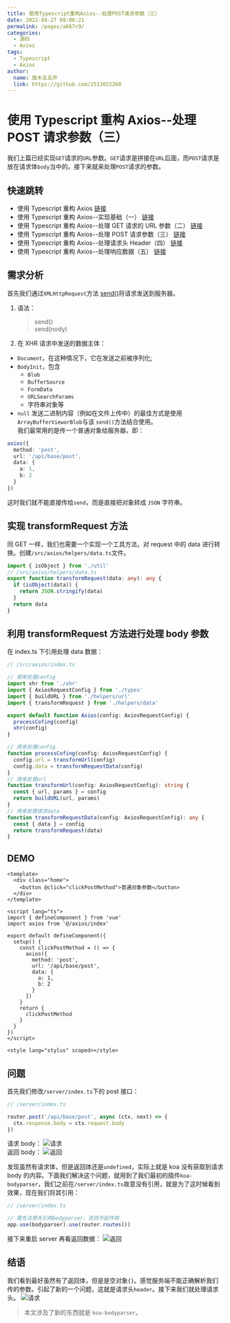 ```yaml
---
title: 使用Typescript重构Axios--处理POST请求参数（三）
date: 2022-04-27 09:06:21
permalink: /pages/a667c9/
categories:
  - 源码
  - Axios
tags:
  - Typescript
  - Axios
author:
  name: 旗木五五开
  link: https://github.com/2513022260
---
```


# 使用 Typescript 重构 Axios--处理 POST 请求参数（三）

我们上篇已经实现`GET`请求的`URL`参数。`GET`请求是拼接在`URL`后面，而`POST`请求是放在请求体`body`当中的。接下来就来处理`POST`请求的参数。

<!-- more -->

## 快速跳转

- 使用 Typescript 重构 Axios [链接](/pages/1fda4a/)
- 使用 Typescript 重构 Axios--实现基础（一） [链接](/pages/7feef0/)
- 使用 Typescript 重构 Axios--处理 GET 请求的 URL 参数（二） [链接](/pages/518c20/)
- 使用 Typescript 重构 Axios--处理 POST 请求参数（三） [链接](/pages/a667c9/)
- 使用 Typescript 重构 Axios--处理请求头 Header（四） [链接](/pages/52e3b8/)
- 使用 Typescript 重构 Axios--处理响应数据（五） [链接](/pages/5e813a/)

## 需求分析

首先我们通过`XMLHttpRequest`方法 [send()](https://developer.mozilla.org/en-US/docs/Web/API/XMLHttpRequest/send)将请求发送到服务器。

1. 语法：
   > send()  
   >  send(nody)
2. 在 XHR 请求中发送的数据主体：

- `Document`，在这种情况下，它在发送之前被序列化;
- `BodyInit`，包含
  - `Blob`
  - `BufferSource`
  - `FormData`
  - `URLSearchParams`
  - 字符串对象等
- `null`
  发送二进制内容（例如在文件上传中）的最佳方式是使用 `ArrayBufferVieworBlob`与该 `send()`方法结合使用。  
  我们最常用的是传一个普通对象给服务器，即：

```ts
axios({
  method: 'post',
  url: '/api/base/post',
  data: {
    a: 1,
    b: 2
  }
})
```

这时我们就不能直接传给`send`，而是直接把对象转成 `JSON` 字符串。

## 实现 transformRequest 方法

同 GET 一样，我们也需要一个实现一个工具方法，对 request 中的 data 进行转换。创建`/src/axios/helpers/data.ts`文件。

```ts
import { isObject } from './util'
// /src/axios/helpers/data.ts
export function transformRequest(data: any): any {
  if (isObject(data)) {
    return JSON.stringify(data)
  }
  return data
}
```

## 利用 transformRequest 方法进行处理 body 参数

在 index.ts 下引用处理 data 数据：

```ts
// /src/axios/index.ts

// 用来处理config
import xhr from './xhr'
import { AxiosRequestConfig } from './types'
import { buildURL } from './helpers/url'
import { transformRequest } from './helpers/data'

export default function Axios(config: AxiosRequestConfig) {
  processCofing(config)
  xhr(config)
}

// 用来处理config
function processCofing(config: AxiosRequestConfig) {
  config.url = transformUrl(config)
  config.data = transformRequestData(config)
}
// 用来处理url
function transformUrl(config: AxiosRequestConfig): string {
  const { url, params } = config
  return buildURL(url, params)
}
// 用来处理请求data
function transformRequestData(config: AxiosRequestConfig): any {
  const { data } = config
  return transformRequest(data)
}
```

## DEMO

```vue
<template>
  <div class="home">
    <button @click="clickPostMethod">普通对象参数</button>
  </div>
</template>

<script lang="ts">
import { defineComponent } from 'vue'
import axios from '@/axios/index'

export default defineComponent({
  setup() {
    const clickPostMethod = () => {
      axios({
        method: 'post',
        url: '/api/base/post',
        data: {
          a: 1,
          b: 2
        }
      })
    }
    return {
      clickPostMethod
    }
  }
})
</script>

<style lang="stylus" scoped></style>
```

## 问题

首先我们修改`/server/index.ts`下的 post 接口：

```ts
// /server/index.ts

router.post('/api/base/post', async (ctx, next) => {
  ctx.response.body = ctx.request.body
})
```

请求 body：
![请求](/blog/img/source/axios-5.png)  
返回 body：
![返回](/blog/img/source/axios-6.png)

发现虽然有请求体，但是返回体还是`undefined`，实际上就是 koa 没有获取到请求 body 的内容。下面我们解决这个问题，就用到了我们最初的插件`koa-bodyparser`，我们之前在`/server/index.ts`故意没有引用，就是为了这时候看到效果，现在我们将其引用：

```ts
// /server/index.ts

// 需先注意先引用bodyparser、否则不起作用
app.use(bodyparser).use(router.routes())
```

接下来重启 server 再看返回数据：
![返回](/blog/img/source/axios-7.png)

## 结语

我们看到最好虽然有了返回体，但是是空对象`{}`。感觉服务端不能正确解析我们传的参数。引起了新的一个问题，这就是请求头`header`。接下来我们就处理请求头。
![请求](/blog/img/source/axios-8.png)

> 本文涉及了新的东西就是 `koa-bodyparser`。
